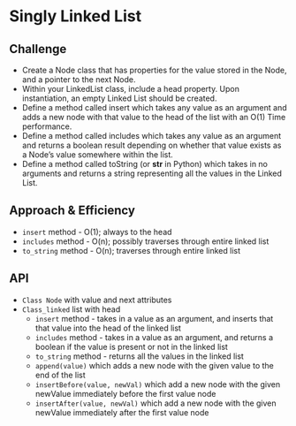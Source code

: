 # Singly Linked List

## Challenge
* Create a Node class that has properties for the value stored in the Node, and a pointer to the next Node.
* Within your LinkedList class, include a head property. Upon instantiation, an empty Linked List should be created.
* Define a method called insert which takes any value as an argument and adds a new node with that value to the head of the list with an O(1) Time performance.
* Define a method called includes which takes any value as an argument and returns a boolean result depending on whether that value exists as a Node’s value somewhere within the list.
* Define a method called toString (or __str__ in Python) which takes in no arguments and returns a string representing all the values in the Linked List.

## Approach & Efficiency
* `insert` method - O(1); always to the head
* `includes` method - O(n); possibly traverses through entire linked list
* `to_string` method - O(n); traverses through entire linked list

## API
* `Class Node` with value and next attributes
* `Class_linked` list with head
    * `insert` method - takes in a value as an argument, and inserts that that value into the head of the linked list
    * `includes` method - takes in a value as an argument, and returns a boolean if the value is present or not in the linked list
    * `to_string` method - returns all the values in the linked list
    * `append(value)` which adds a new node with the given value to the end of the list
    * `insertBefore(value, newVal)` which add a new node with the given newValue immediately before the first value node
    * `insertAfter(value, newVal)` which add a new node with the given newValue immediately after the first value node